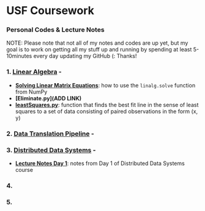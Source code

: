 # USF Coursework

### Personal Codes & Lecture Notes

NOTE: Please note that not all of my notes and codes are up yet, but my goal is to work on getting all my stuff up and running by spending at least 5-10minutes every day updating my GitHub (: Thanks!

### 1. [Linear Algebra](https://github.com/t2liu/usf_personal/tree/master/linearalgebra) -
- **[Solving Linear Matrix Equations](https://github.com/t2liu/usf_personal/blob/master/linearalgebra/linalg.solve.py)**: how to use the `linalg.solve` function from NumPy
- **[Eliminate.py](ADD LINK)**
- **[leastSquares.py](https://github.com/t2liu/usf_personal/blob/master/linearalgebra/leastSquares.py)**: function that finds the best fit line in the sense of least squares to a set of data consisting of paired observations in the form (x, y)

### 2. [Data Translation Pipeline]() -  

### 3. [Distributed Data Systems](https://github.com/t2liu/usf_personal/tree/master/distributeddatasystems) - 
- **[Lecture Notes Day 1](https://github.com/t2liu/usf_personal/blob/master/distributeddatasystems/Lecture%20Notes%20Day%201-%20Distributed%20Data%20Systems.ipynb)**: notes from Day 1 of Distributed Data Systems course

### 4.

### 5.


